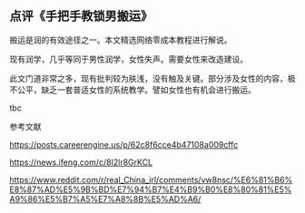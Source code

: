 ## 点评《手把手教锁男搬运》

搬运是润的有效途径之一。本文精选网络零成本教程进行解说。

现有润学，几乎等同于男性润学，女性失声。需要女性来改造建设。

此文门道非常之多，现有批判较为肤浅，没有触及关键。部分涉及女性的内容，极不公平，缺乏一套普适女性的系统教学。譬如女性也有机会进行搬运。

tbc

参考文献

https://posts.careerengine.us/p/62c8f6cce4b47108a009cffc

https://news.ifeng.com/c/8I2lr8GrKCL

https://www.reddit.com/r/real_China_irl/comments/vw8nsc/%E6%81%B6%E8%87%AD%E5%9B%BD%E7%94%B7%E4%B9%B0%E8%80%81%E5%A9%86%E5%B7%A5%E7%A8%8B%E5%AD%A6/
